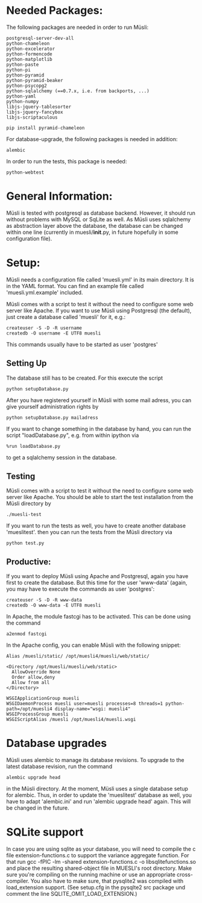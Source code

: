 Needed Packages:
================

The following packages are needed in order to run Müsli:

    postgresql-server-dev-all
    python-chameleon
    python-excelerator
    python-formencode
    python-matplotlib
    python-paste
    python-pi
    python-pyramid
    python-pyramid-beaker
    python-psycopg2
    python-sqlalchemy (==0.7.x, i.e. from backports, ...)
    python-yaml
    python-numpy
    libjs-jquery-tablesorter
    libjs-jquery-fancybox
    libjs-scriptaculous

    pip install pyramid-chameleon

For database-upgrade, the following packages is needed in addition:

    alembic

In order to run the tests, this package is needed:

    python-webtest

General Information:
====================

Müsli is tested with postgresql as database backend. However, it should run without problems
with MySQL or SqLite as well. As Müsli uses sqlalchemy as abstraction layer above the database,
the database can be changed within one line (currently in muesli/__init__.py, in future
hopefully in some configuration file).

Setup:
======

Müsli needs a configuration file called 'muesli.yml' in its main directory. It
is in the YAML format. You can find an example file called 'muesli.yml.example'
included.

Müsli comes with a script to test it without the need to configure some
web server like Apache. If you want to use Müsli using Postgresql (the default),
just create a database called 'muesli' for it, e.g.:

    createuser -S -D -R username
    createdb -O username -E UTF8 muesli

This commands usually have to be started as user 'postgres'

Setting Up
----------

The database still has to be created. For this execute the script

    python setupDatabase.py

After you have registered yourself in Müsli with some mail adress, you
can give yourself administration rights by

    python setupDatabase.py mailadress

If you want to change something in the database by hand, you can
run the script "loadDatabase.py", e.g. from within ipython via

    %run loadDatabase.py

to get a sqlalchemy session in the database.

Testing
-------

Müsli comes with a script to test it without the need to configure some
web server like Apache.
You should be able to start the test installation from the Müsli directory by

    ./muesli-test

If you want to run the tests as well, you have to create another database 'mueslitest'.
then you can run the tests from the Müsli directory via

    python test.py



Productive:
-----------

If you want to deploy Müsli using Apache and Postgresql, again you have first to
create the database. But this time for the user 'www-data' (again, you may have
to execute the commands as user 'postgres':

    createuser -S -D -R www-data
    createdb -O www-data -E UTF8 muesli

In Apache, the module fastcgi has to be activated. This can be done using
the command

    a2enmod fastcgi

In the Apache config, you can enable Müsli with the following snippet:

    Alias /muesli/static/ /opt/muesli4/muesli/web/static/
    
    <Directory /opt/muesli/muesli/web/static>
      AllowOverride None
      Order allow,deny
      Allow from all
    </Directory>
    
    WSGIApplicationGroup muesli
    WSGIDaemonProcess muesli user=muesli processes=8 threads=1 python-path=/opt/muesli4 display-name="wsgi: muesli4"
    WSGIProcessGroup muesli
    WSGIScriptAlias /muesli /opt/muesli4/muesli.wsgi

Database upgrades
=================

Müsli uses alembic to manage its database revisions. To upgrade to the latest database revision, run the command

    alembic upgrade head

in the Müsli directory. At the moment, Müsli uses a single database setup for alembic. Thus, in order to update
the 'mueslitest' database as well, you have to adapt 'alembic.ini' and run 'alembic upgrade head' again. This
will be changed in the future.


SQLite support
==============
In case you are using sqlite as your database, you will need to compile the c file
extension-functions.c to support the variance aggregate function. For that run
    gcc -fPIC -lm -shared extension-functions.c -o libsqlitefunctions.so
and place the resulting shared-object file in MUESLI's root directory. Make sure
you're compiling on the running machine or use an appropriate cross-compiler.
You also have to make sure, that pysqlite2 was compiled with load_extension support.
(See setup.cfg in the pysqlte2 src package und comment the line
SQLITE_OMIT_LOAD_EXTENSION.)
